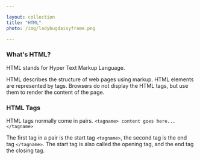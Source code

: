 ```yaml
---

layout: collection
title: "HTML"
photo: /img/ladybugdaisyframe.png

---
```



### What's HTML?

HTML stands for Hyper Text Markup Language.

HTML describes the structure of web pages using markup. HTML elements are represented by tags. Browsers do not display the HTML tags, but use them to render the content of the page.

### HTML Tags

HTML tags normally come in pairs. `<tagname> content goes here... </tagname>`

The first tag in a pair is the start tag `<tagname>`, the second tag is the end tag `</tagname>`. The start tag is also called the opening tag, and the end tag the closing tag.
